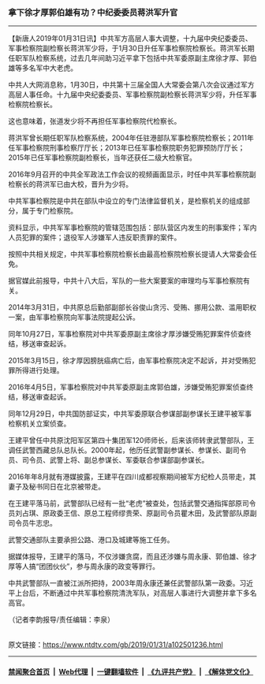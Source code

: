 ### 拿下徐才厚郭伯雄有功？中纪委委员蒋洪军升官
------------------------

<div class="post_content">
 <p>
  【新唐人2019年01月31日讯】中共军方高层人事大调整，十九届中央纪委委员、军事检察院副检察长蒋洪军少将，于1月30日升任军事检察院检察长。蒋洪军长期任职军队检察系统，过去几年间助习近平拿下包括中共军委原副主席徐才厚、郭伯雄等多名军中大老虎。
 </p>
 <p>
  中共人大网消息称，1月30日，中共第十三届全国人大常委会第八次会议通过军方高层人事任命。十九届中央纪委委员、军事检察院副检察长蒋洪军少将，升任军事检察院检察长。
 </p>
 <p>
  这也意味着，张道发少将不再担任军事检察院代检察长。
 </p>
 <p>
  蒋洪军曾长期任职军队检察系统，2004年任驻港部队军事检察院检察长；2011年任军事检察院刑事检察厅厅长；2013年已任军事检察院职务犯罪预防厅厅长；2015年已任军事检察院副检察长，当年还获任二级大检察官。
 </p>
 <p>
  2016年9月召开的中共全军政法工作会议的视频画面显示，时任中共军事检察院副检察长的蒋洪军已由大校，晋升为少将。
 </p>
 <p>
  中共军事检察院是中共在部队中设立的专门法律监督机关，是检察机关的组成部分，属于专门检察院。
 </p>
 <p>
  资料显示，中共军军事检察院的管辖范围包括：部队营区内发生的刑事案件；军内人员犯罪的案件；退役军人涉嫌军人违反职责罪的案件。
 </p>
 <p>
  按照中共相关规定，中共军事检察院检察长由最高检察院检察长提请人大常委会任免。
 </p>
 <p>
  据官媒此前报导，中共十八大后，军队的一些大案要案的审理均与军事检察院有关。
 </p>
 <p>
  2014年3月31日，中共原总后勤部副部长谷俊山贪污、受贿、挪用公款、滥用职权一案，由军事检察院向军事法院提起公诉。
 </p>
 <p>
  同年10月27日，军事检察院对中共军委原副主席徐才厚涉嫌受贿犯罪案件侦查终结，移送审查起诉。
 </p>
 <p>
  2015年3月15日，徐才厚因膀胱癌病亡后，由军事检察院决定不起诉，并对受贿犯罪所得进行处理。
 </p>
 <p>
  2016年4月5日，军事检察院对中共军委原副主席郭伯雄，涉嫌受贿犯罪案侦查终结，移送审查起诉。
 </p>
 <p>
  同年12月29日，中共国防部证实，中共军委原联合参谋部副参谋长王建平被军事检察机关立案侦查。
 </p>
 <p>
  王建平曾任中共原沈阳军区第四十集团军120师师长，后来该师转隶武警部队，王调任武警西藏总队总队长。2000年起，他历任武警副参谋长、参谋长、副司令员、司令员、武警上将、副总参谋长、军委联合参谋部副参谋长。
 </p>
 <p>
  2016年年8月就有港媒披露，王建平在四川成都视察期间被军方纪检人员带走，其妻子及秘书同日在北京被带走。
 </p>
 <p>
  在王建平落马前，武警部队已经有一批“老虎”被查处，包括武警交通指挥部原司令员刘占琪、原政委王信、原总工程师缪贵荣、原副司令员瞿木田，及武警部队原副司令员牛志忠。
 </p>
 <p>
  武警交通部队主要承担公路、港口及城建等施工任务。
 </p>
 <p>
  据媒体报导，王建平的落马，不仅涉嫌贪腐，而且还涉嫌与周永康、郭伯雄、徐才厚等人搞“团团伙伙”，参与周永康的政变等罪行。
 </p>
 <p>
  中共武警部队一直被江派所把持，2003年周永康还兼任武警部队第一政委。习近平上台后，不断通过中共军事检察院清洗军队，对高层人事进行大调整并拿下多名高官。
 </p>
 <p>
  （记者李韵报导/责任编辑：李泉）
 </p>
 <div class="single_ad">
 </div>
</div>

<br/>原文链接：https://www.ntdtv.com/gb/2019/01/31/a102501236.html


------------------------
#### [禁闻聚合首页](https://github.com/gfw-breaker/banned-news/blob/master/README.md) &nbsp;|&nbsp; [Web代理](https://github.com/gfw-breaker/open-proxy/blob/master/README.md) &nbsp;|&nbsp; [一键翻墙软件](https://github.com/gfw-breaker/nogfw/blob/master/README.md) &nbsp;|&nbsp; [《九评共产党》](https://github.com/gfw-breaker/9ping.md/blob/master/README.md#九评之一评共产党是什么) &nbsp;|&nbsp; [《解体党文化》](https://github.com/gfw-breaker/jtdwh.md/blob/master/README.md#绪论)